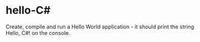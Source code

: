 # hello-C#
Create, compile and run a Hello World application - it should print the string Hello, C#! on the console.
